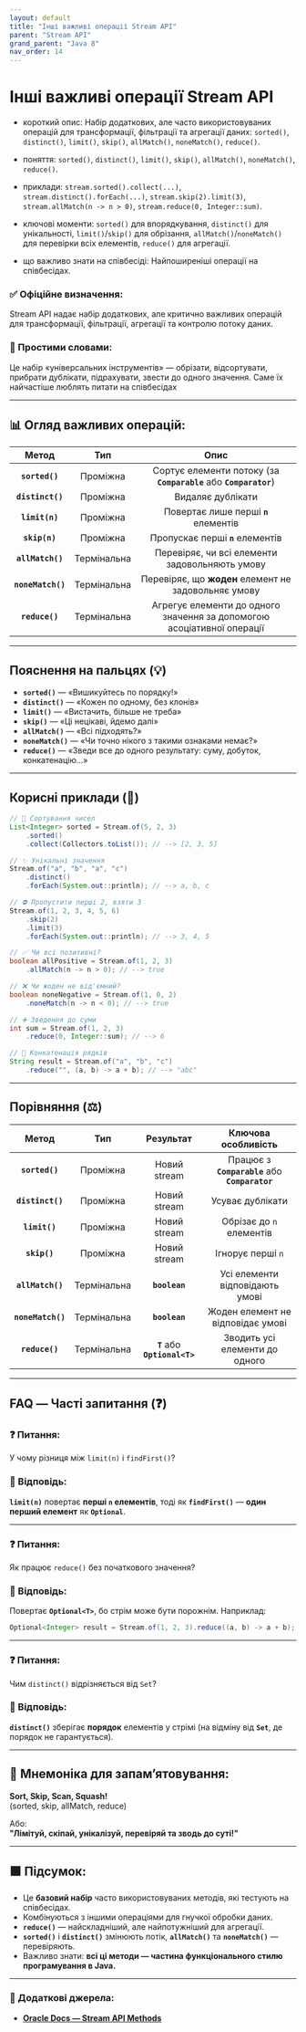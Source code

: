 ```yaml
---
layout: default
title: "Інші важливі операції Stream API"
parent: "Stream API"
grand_parent: "Java 8"
nav_order: 14
---
```


# Інші важливі операції Stream API

* короткий опис: Набір додаткових, але часто використовуваних операцій для трансформації, фільтрації та агрегації даних: `sorted()`, `distinct()`, `limit()`, `skip()`, `allMatch()`, `noneMatch()`, `reduce()`.

* поняття: `sorted()`, `distinct()`, `limit()`, `skip()`, `allMatch()`, `noneMatch()`, `reduce()`.

* приклади: `stream.sorted().collect(...)`, `stream.distinct().forEach(...)`, `stream.skip(2).limit(3)`, `stream.allMatch(n -> n > 0)`, `stream.reduce(0, Integer::sum)`.

* ключові моменти: `sorted()` для впорядкування, `distinct()` для унікальності, `limit()`/`skip()` для обрізання, `allMatch()`/`noneMatch()` для перевірки всіх елементів, `reduce()` для агрегації.

* що важливо знати на співбесіді: Найпоширеніші операції на співбесідах.

### **✅ Офіційне визначення:**

Stream API надає набір додаткових, але критично важливих операцій для трансформації, фільтрації, агрегації та контролю потоку даних.

### **🧠 Простими словами:**

Це набір «універсальних інструментів» — обрізати, відсортувати, прибрати дублікати, підрахувати, звести до одного значення. Саме їх найчастіше люблять питати на співбесідах

---

## 📊 **Огляд важливих операцій:**

|       Метод       |     Тип     |                                  Опис                                  |
|:-----------------:|:-----------:|:----------------------------------------------------------------------:|
|  **`sorted()`**   |  Проміжна   |   Сортує елементи потоку (за **`Comparable`** або **`Comparator`**)    |
| **`distinct()`**  |  Проміжна   |                           Видаляє дублікати                            |
|  **`limit(n)`**   |  Проміжна   |                 Повертає лише перші **`n`** елементів                  |
|   **`skip(n)`**   |  Проміжна   |                   Пропускає перші **`n`** елементів                    |
| **`allMatch()`**  | Термінальна |             Перевіряє, чи всі елементи задовольняють умову             |
| **`noneMatch()`** | Термінальна |          Перевіряє, що **жоден** елемент не задовольняє умову          |
|  **`reduce()`**   | Термінальна | Агрегує елементи до одного значення за допомогою асоціативної операції |

---

## **Пояснення на пальцях (💡)**

* **`sorted()`** — «Вишикуйтесь по порядку\!»
* **`distinct()`** — «Кожен по одному, без клонів»
* **`limit()`** — «Вистачить, більше не треба»
* **`skip()`** — «Ці нецікаві, йдемо далі»
* **`allMatch()`** — «Всі підходять?»
* **`noneMatch()`** — «Чи точно нікого з такими ознаками немає?»
* **`reduce()`** — «Зведи все до одного результату: суму, добуток, конкатенацію...»

---

## **Корисні приклади (🧪)**

```java
// 🔢 Сортування чисел
List<Integer> sorted = Stream.of(5, 2, 3)
    .sorted()
    .collect(Collectors.toList()); // --> [2, 3, 5]
```

```java
// ✨ Унікальні значення
Stream.of("a", "b", "a", "c")
    .distinct()
    .forEach(System.out::println); // --> a, b, c
```

```java
// ⛔ Пропустити перші 2, взяти 3
Stream.of(1, 2, 3, 4, 5, 6)
    .skip(2)
    .limit(3)
    .forEach(System.out::println); // --> 3, 4, 5
```

```java
// ✅ Чи всі позитивні?
boolean allPositive = Stream.of(1, 2, 3)
    .allMatch(n -> n > 0); // --> true
```

```java
// ❌ Чи жоден не від'ємний?
boolean noneNegative = Stream.of(1, 0, 2)
    .noneMatch(n -> n < 0); // --> true
```

```java
// ➕ Зведення до суми
int sum = Stream.of(1, 2, 3)
    .reduce(0, Integer::sum); // --> 6
```

```java
// 🧵 Конкатенація рядків
String result = Stream.of("a", "b", "c")
    .reduce("", (a, b) -> a + b); // --> "abc"
```

---

## **Порівняння (⚖️)**

|       Метод       |     Тип     |           Результат           |              Ключова особливість               |
|:-----------------:|:-----------:|:-----------------------------:|:----------------------------------------------:|
|  **`sorted()`**   |  Проміжна   |         Новий stream          | Працює з **`Comparable`** або **`Comparator`** |
| **`distinct()`**  |  Проміжна   |         Новий stream          |                Усуває дублікати                |
|   **`limit()`**   |  Проміжна   |         Новий stream          |            Обрізає до `n` елементів            |
|   **`skip()`**    |  Проміжна   |         Новий stream          |               Ігнорує перші `n`                |
| **`allMatch()`**  | Термінальна |         **`boolean`**         |        Усі елементи відповідають умові         |
| **`noneMatch()`** | Термінальна |         **`boolean`**         |       Жоден елемент не відповідає умові        |
|  **`reduce()`**   | Термінальна | **`T`** або **`Optional<T>`** |         Зводить усі елементи до одного         |

---

## **FAQ — Часті запитання (❓)**

### **❓ Питання:**

 У чому різниця між `limit(n)` і `findFirst()`?

### **💬 Відповідь:**

**`limit(n)`** повертає **перші `n` елементів**, тоді як **`findFirst()`** — **один перший елемент** як **`Optional`**.

---

### **❓ Питання:**

 Як працює `reduce()` без початкового значення?

### **💬 Відповідь:**

Повертає **`Optional<T>`**, бо стрім може бути порожнім. Наприклад:

```java
Optional<Integer> result = Stream.of(1, 2, 3).reduce((a, b) -> a + b);
```

---

### **❓ Питання:**

 Чим `distinct()` відрізняється від `Set`?

### **💬 Відповідь:**

**`distinct()`** зберігає **порядок** елементів у стрімі (на відміну від **`Set`**, де порядок не гарантується).

---

## **🧠 Мнемоніка для запам’ятовування:**

**Sort, Skip, Scan, Squash\!**  
(sorted, skip, allMatch, reduce)

Або:  
**"Лімітуй, скіпай, унікалізуй, перевіряй та зводь до суті\!"**

---

## **🟩 Підсумок:**

* Це **базовий набір** часто використовуваних методів, які тестують на співбесідах.
* Комбінуються з іншими операціями для гнучкої обробки даних.
* **`reduce()`** — найскладніший, але найпотужніший для агрегації.
* **`sorted()`** і **`distinct()`** змінюють потік, **`allMatch()`** та **`noneMatch()`** — перевіряють.
* Важливо знати: **всі ці методи — частина функціонального стилю програмування в Java.**

---

### **🔗 Додаткові джерела:**

* [**Oracle Docs — Stream API Methods**](https://docs.oracle.com/javase/8/docs/api/java/util/stream/Stream.html)
